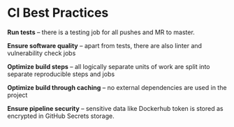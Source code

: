# CI Best Practices

**Run tests** – there is a testing job for all pushes and MR to master.

**Ensure software quality** – apart from tests, there are also linter and vulnerability check jobs

**Optimize build steps** – all logically separate units of work are split into separate reproducible steps and jobs

**Optimize build through caching** – no external dependencies are used in the project 

**Ensure pipeline security** – sensitive data like Dockerhub token is stored as encrypted in GitHub Secrets storage.

